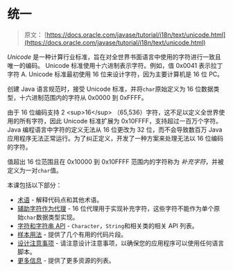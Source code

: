 # 统一

> 原文： [https://docs.oracle.com/javase/tutorial/i18n/text/unicode.html](https://docs.oracle.com/javase/tutorial/i18n/text/unicode.html)

_Unicode_ 是一种计算行业标准，旨在对全世界书面语言中使用的字符进行一致且唯一的编码。 Unicode 标准使用十六进制表示字符。例如，值 0x0041 表示拉丁字符 A. Unicode 标准最初使用 16 位来设计字符，因为主要计算机是 16 位 PC。

创建 Java 语言规范时，接受 Unicode 标准，并将`char`原始定义为 16 位数据类型，十六进制范围内的字符从 0x0000 到 0xFFFF。

由于 16 位编码支持 2 &lt;sup&gt;16&lt;/sup&gt; （65,536）字符，这不足以定义全世界使用的所有字符，因此 Unicode 标准扩展为 0x10FFFF，支持超过一百万个字符。 Java 编程语言中字符的定义无法从 16 位更改为 32 位，而不会导致数百万 Java 应用程序无法正常运行。为了纠正定义，开发了一种方案来处理无法以 16 位编码的字符。

值超出 16 位范围且在 0x10000 到 0x10FFFF 范围内的字符称为 _补充字符_，并被定义为一对`char`值。

本课包括以下部分：

*   [术语](terminology.html) - 解释代码点和其他术语。
*   [辅助字符作为代理](supplementaryChars.html) - 16 位代理用于实现补充字符，这些字符不能作为单个原始`char`数据类型实现。
*   [字符和字符串 API](characterClass.html) - `Character`，`String`和相关类的相关 API 列表。
*   [样本用法](usage.html) - 提供了几个有用的代码片段。
*   [设计注意事项](design.html) - 请注意设计注意事项，以确保您的应用程序可以使用任何语言脚本。
*   [更多信息](info.html) - 提供了更多资源的列表。